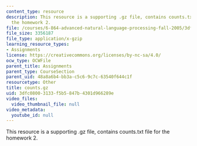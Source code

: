 ```yaml
---
content_type: resource
description: This resource is a supporting .gz file, contains counts.txt file for
  the homework 2.
file: /courses/6-864-advanced-natural-language-processing-fall-2005/3dfc08003133f5b5847b4301d966289e_counts.gz
file_size: 3356187
file_type: application/x-gzip
learning_resource_types:
- Assignments
license: https://creativecommons.org/licenses/by-nc-sa/4.0/
ocw_type: OCWFile
parent_title: Assignments
parent_type: CourseSection
parent_uid: 48a8a6b4-bb3a-c5c6-9c7c-63540f644c1f
resourcetype: Other
title: counts.gz
uid: 3dfc0800-3133-f5b5-847b-4301d966289e
video_files:
  video_thumbnail_file: null
video_metadata:
  youtube_id: null
---
```

This resource is a supporting .gz file, contains counts.txt file for the homework 2.